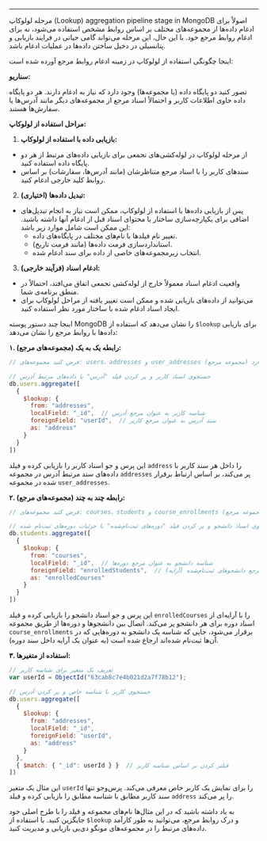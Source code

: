 
---

مرحله لولوکاپ (Lookup) aggregation pipeline stage in MongoDB اصولاً برای ادغام داده‌ها از مجموعه‌های مختلف بر اساس روابط
مشخص
استفاده می‌شود، نه برای ادغام روابط مرجع خود. با این حال، این مرحله می‌تواند گامی حیاتی در فرایند بازیابی و پتانسیلی در
دخیل ساختن داده‌ها در عملیات ادغام باشد.

اینجا چگونگی استفاده از لولوکاپ در زمینه ادغام روابط مرجع آورده شده است:

**سناریو:**

تصور کنید دو پایگاه داده (یا مجموعه‌ها) وجود دارد که نیاز به ادغام دارند. هر دو پایگاه داده حاوی اطلاعات کاربر و
احتمالاً اسناد مرجع از مجموعه‌های دیگر مانند آدرس‌ها یا سفارش‌ها هستند.

**مراحل استفاده از لولوکاپ:**

1. **بازیابی داده با استفاده از لولوکاپ:**

- از مرحله لولوکاپ در لوله‌کشی‌های تجمعی برای بازیابی داده‌های مرتبط از هر دو پایگاه داده استفاده کنید.
- سند‌های کاربر را با اسناد مرجع متناظرشان (مانند آدرس‌ها، سفارشات) بر اساس روابط کلید خارجی ادغام کنید.

2. **تبدیل داده‌ها (اختیاری):**

- پس از بازیابی داده‌ها با استفاده از لولوکاپ، ممکن است نیاز به انجام تبدیل‌های اضافی برای یکپارچه‌سازی ساختار یا محتوای
  اسناد قبل از ادغام آنها داشته باشید. این ممکن است شامل موارد زیر باشد:
    - تغییر نام فیلدها با نام‌های مختلف در پایگاه‌های داده.
    - استانداردسازی فرمت داده‌ها (مانند فرمت تاریخ).
    - انتخاب زیرمجموعه‌های خاصی از داده برای سند ادغام شده.

3. **ادغام اسناد (فرآیند خارجی):**

- واقعیت ادغام اسناد معمولاً خارج از لوله‌کشی تجمعی اتفاق می‌افتد، احتمالاً در منطق برنامه‌ی شما.
- می‌توانید از داده‌های بازیابی شده و ممکن است تغییر یافته از مراحل لولوکاپ برای ایجاد اسناد ادغام شده با ساختار مورد
  نظر استفاده کنید.

اینجا چند دستور پوسته MongoDB را نشان می‌دهد که استفاده از `$lookup` برای بازیابی داده‌ها با روابط مرجع را نشان می‌دهد:

**۱. رابطه یک به یک (مجموعه‌های مرجع):**

```javascript
// فرض کنید مجموعه‌های: users، addresses و user_addresses (مجموعه مرجع) وجود دارد

// جستجوی اسناد کاربر و پر کردن فیلد "آدرس" با داده‌های مرتبط آدرس
db.users.aggregate([
  {
    $lookup: {
      from: "addresses",
      localField: "_id",  // شناسه کاربر به عنوان مرجع آدرس
      foreignField: "userId",  // سند آدرس به عنوان مرجع کاربر
      as: "address"
    }
  }
])
```

این پرس و جو اسناد کاربر را بازیابی کرده و فیلد `address` را داخل هر سند کاربر با داده‌های سند مرتبط آدرس در
مجموعه `addresses` پر می‌کند، بر اساس ارتباط برقرار شده در مجموعه `user_addresses`.

**۲. رابطه چند به چند (مجموعه‌های مرجع):**

```javascript
// فرض کنید مجموعه‌های: courses، students و course_enrollments (مجموعه مرجع) وجود دارد

// جستجوی اسناد دانشجو و پر کردن فیلد "دوره‌های ثبت‌نام‌شده" با جزئیات دوره‌های ثبت‌نام شده
db.students.aggregate([
  {
    $lookup: {
      from: "courses",
      localField: "_id",  // شناسه دانشجو به عنوان مرجع دوره‌ها
      foreignField: "enrolledStudents",  // دوره به عنوان مرجع دانشجوهای ثبت‌نام‌شده (آرایه)
      as: "enrolledCourses"
    }
  }
])
```

این پرس و جو اسناد دانشجو را بازیابی کرده و فیلد `enrolledCourses` را با آرایه‌ای از اسناد دوره برای هر دانشجو پر
می‌کند. اتصال بین دانشجوها و دوره‌ها از طریق مجموعه `course_enrollments` برقرار می‌شود، جایی که شناسه یک دانشجو به
دوره‌هایی که در آن‌ها ثبت‌نام شده‌اند ارجاع شده است (به عنوان یک آرایه داخل سند دوره).

**۳. استفاده از متغیرها:**

```javascript
// تعریف یک متغیر برای شناسه کاربر
var userId = ObjectId("63cab8c7e4b021d2a7f78b12");

// جستجوی کاربر با شناسه خاص و پر کردن آدرس
db.users.aggregate([
  {
    $lookup: {
      from: "addresses",
      localField: "_id",
      foreignField: "userId",
      as: "address"
    }
  },
  { $match: { "_id": userId } }  // فیلتر کردن بر اساس شناسه کاربر
])
```

این مثال یک متغیر `userId` را برای نمایش یک کاربر خاص معرفی می‌کند. پرس‌وجو تنها سند کاربر مطابق با شناسه مطابق را
بازیابی کرده و فیلد `address` را پر می‌کند.

به یاد داشته باشید که در این مثال‌ها نام‌های مجموعه و فیلد را با طرح اصلی خود جایگزین کنید. با استفاده از `$lookup` و
درک روابط مرجع، می‌توانید به طور کارآمد داده‌های مرتبط را در مجموعه‌های مونگو دی‌بی بازیابی و مدیریت کنید.
